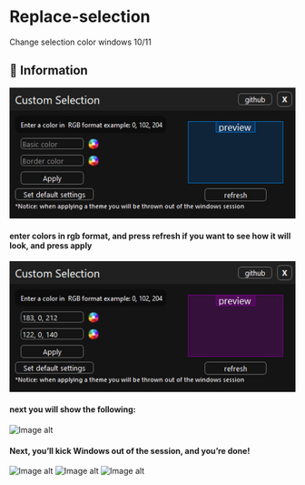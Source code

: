 # Replace-selection
Change selection color windows 10/11

<h2> 📛 Information</h2>

![first](pictures\one.jpg)
<h4> enter colors in rgb format, and press refresh if you want to see how it will look, and press apply</h2>

![first](pictures\two.jpg)
<h4>next you will show the following:</h4>

![Image alt](https://github.com/giwih/replace-selection/blob/main/pictures/three.jpg)
<h4>Next, you’ll kick Windows out of the session, and you’re done!</h4>

![Image alt](https://github.com/giwih/replace-selection/blob/main/pictures/result_one.jpg) ![Image alt](https://github.com/giwih/replace-selection/blob/main/pictures/result_two.jpg) ![Image alt](https://github.com/giwih/replace-selection/blob/main/pictures/result_3.jpg) 
